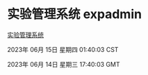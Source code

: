 # 实验管理系统 expadmin
[实验管理系统](http://27.19.32.45:56808/expadmin-782313d2-e1b1-4ea7-932e-3a55e6a1a4d0/)

2023年 06月 15日 星期四 01:40:03 CST

2023年 06月 14日 星期三 17:40:03 GMT
